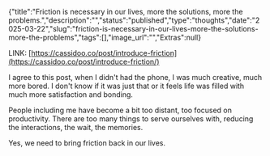 {"title":"Friction is necessary in our lives, more the solutions, more the problems.","description":"","status":"published","type":"thoughts","date":"2025-03-22","slug":"friction-is-necessary-in-our-lives-more-the-solutions-more-the-problems","tags":[],"image_url":"","Extras":null}


 
 LINK: [https://cassidoo.co/post/introduce-friction](https://cassidoo.co/post/introduce-friction/)
 
 I agree to this post, when I didn't had the phone, I was much creative, much more bored. 
 I don't know if it was just that or it feels life was filled with much more satisfaction and bonding.
 
 People including me have become a bit too distant, too focused on productivity. There are too many things to serve ourselves with, reducing the interactions, the wait, the memories.
 
 Yes, we need to bring friction back in our lives.
